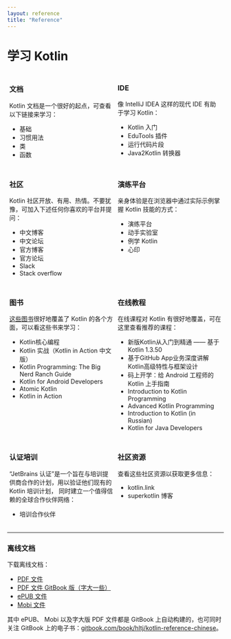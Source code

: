 ```yaml
---
layout: reference
title: "Reference"
---
```


# **学习 Kotlin**

<div style="display:grid; grid-template-columns: 1fr 1fr;">
    <div style="padding: 5px;">
        <h3 style="font-weight: bold">文档</h3>
        <p>Kotlin 文档是一个很好的起点，可查看以下链接来学习：</p>
        <ul>
            <li class="start">   <a style="text-decoration: none;" href="basic-syntax.html">基础</a> </li>
            <li class="migrate"> <a style="text-decoration: none;" href="idioms.html">习惯用法</a> </li>
            <li class="start"> <a style="text-decoration: none;" href="classes.html">类</a> </li>
            <li class="start"> <a style="text-decoration: none;" href="functions.html">函数</a> </li>
        </ul>
    </div>
     <div style="padding: 5px;">
         <h3 style="font-weight: bold">IDE</h3>
         <p>像 IntelliJ IDEA 这样的现代 IDE 有助于学习 Kotlin：</p>
         <ul>
             <li class="start"> <a style="text-decoration: none;" href="https://www.kotlincn.net/docs/tutorials/getting-started.html">Kotlin 入门</a> </li>
             <li class="start"> <a style="text-decoration: none;" href="https://www.jetbrains.com/help/education/for-learners.html?section=Kotlin">EduTools 插件</a> </li>
             <li class="start"> <a style="text-decoration: none;" href="https://www.kotlincn.net/docs/tutorials/quick-run.html">运行代码片段</a> </li>
             <li class="migrate"> <a style="text-decoration: none;" href="https://www.jetbrains.com/help/idea/converting-a-java-file-to-kotlin-file.html">Java2Kotlin 转换器</a>  </li>
         </ul>
     </div>
      <div style="padding: 5px;">
          <h3 style="font-weight: bold">社区</h3>
          <p>Kotlin 社区开放、有用、热情。不要犹豫，可加入下述任何你喜欢的平台并提问：</p>
          <ul>
              <li class="migrate"> <a style="text-decoration: none;" href="https://www.kotliner.cn/">中文博客</a> </li>
              <li class="start migrate"> <a style="text-decoration: none;" href="https://discuss.kotliner.cn/">中文论坛</a> </li>
              <li class="migrate"> <a style="text-decoration: none;" href="https://blog.jetbrains.com/kotlin/">官方博客</a> </li>
              <li class="start"> <a style="text-decoration: none;" href="https://discuss.kotlinlang.org/">官方论坛</a>  </li>
              <li class="start migrate"> <a style="text-decoration: none;" href="https://surveys.jetbrains.com/s3/kotlin-slack-sign-up">Slack</a> </li>
              <li class="start migrate"> <a style="text-decoration: none;" href="https://stackoverflow.com/questions/tagged/kotlin">Stack overflow</a> </li>
          </ul>
      </div>
      <div style="padding: 5px;">
          <h3 style="font-weight: bold">演练平台</h3>
          <p>亲身体验是在浏览器中通过实际示例掌握 Kotlin 技能的方式：</p>
          <ul>
              <li class="start migrate"> <a style="text-decoration: none;" href="https://play.kotlinlang.org">演练平台</a> </li>
              <li class="migrate"> <a style="text-decoration: none;" href="https://play.kotlinlang.org/hands-on/overview">动手实验室</a> </li>
              <li class="start migrate"> <a style="text-decoration: none;" href="https://play.kotlinlang.org/byExample">例学 Kotlin</a>  </li>
              <li class="start"> <a style="text-decoration: none;" href="https://play.kotlinlang.org/koans">心印</a> </li>
          </ul>
      </div>
      <div style="padding: 5px;">
          <h3 style="font-weight: bold">图书</h3>
          <p><a href="https://www.kotlincn.net/docs/books.html">这些图书</a>很好地覆盖了 Kotlin 的各个方面，可以看这些书来学习：</p>
          <ul>
              <li class="start migrate"> <a style="text-decoration: none;" href="https://item.jd.com/12519581.html">Kotlin核心编程</a> </li>
              <li class="start migrate"> <a style="text-decoration: none;" href="https://www.phei.com.cn/module/goods/wssd_content.jsp?bookid=50191">Kotlin 实战（Kotlin in Action 中文版）</a> </li>
              <li class="start"> <a style="text-decoration: none;" href="https://www.amazon.com/Kotlin-Programming-Nerd-Ranch-Guide/dp/0135161630">Kotlin Programming: The Big Nerd Ranch Guide</a> </li>
              <li class="migrate"> <a style="text-decoration: none;" href="https://leanpub.com/kotlin-for-android-developers">Kotlin for Android Developers</a> </li>
              <li class="start"> <a style="text-decoration: none;" href="https://www.atomickotlin.com/atomickotlin/">Atomic Kotlin</a> </li>
              <li class="migrate">   <a style="text-decoration: none;" href="https://www.manning.com/books/kotlin-in-action">Kotlin in Action</a> </li>
          </ul>
      </div>
      <div style="padding: 5px;">
          <h3 style="font-weight: bold">在线教程</h3>
          <p>在线课程对 Kotlin 有很好地覆盖，可在这里查看推荐的课程：</p>
          <ul>
            <li class="start migrate"> <a style="text-decoration: none;" href="https://coding.imooc.com/class/398.html">新版Kotlin从入门到精通 —— 基于 Kotlin 1.3.50</a></li>
            <li class="start migrate"> <a style="text-decoration: none;" href="https://coding.imooc.com/class/232.html">基于GitHub App业务深度讲解 Kotlin高级特性与框架设计</a></li>
            <li class="start migrate"> <a style="text-decoration: none;" href="https://kaixue.io/">码上开学：给 Android 工程师的 Kotlin 上手指南</a></li>
            <li class="start">   <a style="text-decoration: none;" href="http://shop.oreilly.com/product/0636920052982.do">Introduction to Kotlin Programming</a></li>
            <li class="migrate"> <a style="text-decoration: none;" href="http://shop.oreilly.com/product/0636920052999.do">Advanced Kotlin Programming</a></li>
            <li class="start">   <a style="text-decoration: none;" href="https://www.coursera.org/learn/vvedenie-v-yazyk-kotlin">Introduction to Kotlin (in Russian)</a></li>
            <li class="migrate"> <a style="text-decoration: none;" href="https://coursera.org/learn/kotlin-for-java-developers">Kotlin for Java Developers</a></li>
          </ul>
      </div>
      <div style="padding: 5px;">
          <h3 style="font-weight: bold">认证培训</h3>
          <p>“JetBrains 认证”是一个旨在与培训提供商合作的计划，用以验证他们现有的 Kotlin 培训计划，
             同时建立一个值得信赖的全球合作伙伴网络：</p>
          <ul>
              <li class="start migrate"> <a style="text-decoration: none;" href="https://www.jetbrains.com/company/partners/kotlin/">培训合作伙伴</a></li>
          </ul>
      </div>
      <div style="padding: 5px;">
          <h3 style="font-weight: bold">社区资源</h3>
          <p>查看这些社区资源以获取更多信息：</p>
          <ul>
              <li class="start migrate"> <a style="text-decoration: none;" href="https://kotlin.link">kotlin.link</a></li>
              <li class="start migrate"> <a style="text-decoration: none;" href="https://superkotlin.com/blog/">superkotlin 博客</a></li>
          </ul>
      </div>
</div>






---

### 离线文档
下载离线文档：
- [PDF 文件](https://www.kotlincn.net/docs/kotlin-docs.pdf)
- [PDF 文件 GitBook 版（字大一些）](https://www.gitbook.com/download/pdf/book/hltj/kotlin-reference-chinese)
- [ePUB 文件](https://www.gitbook.com/download/epub/book/hltj/kotlin-reference-chinese)
- [Mobi 文件](https://www.gitbook.com/download/mobi/book/hltj/kotlin-reference-chinese)

其中 ePUB、 Mobi 以及字大版 PDF 文件都是 GitBook 上自动构建的，也可同时关注 GitBook 上的电子书：[gitbook.com/book/hltj/kotlin-reference-chinese](https://legacy.gitbook.com/book/hltj/kotlin-reference-chinese/details)。

